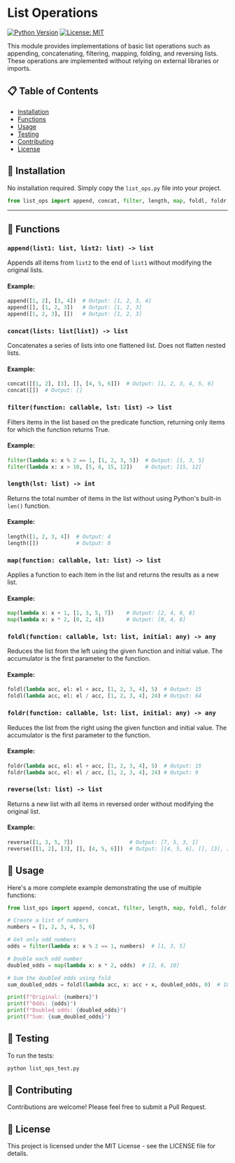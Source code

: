 # List Operations

[![Python Version](https://img.shields.io/badge/python-3.6%2B-blue)](https://www.python.org/)
[![License: MIT](https://img.shields.io/badge/License-MIT-yellow.svg)](https://opensource.org/licenses/MIT)

This module provides implementations of basic list operations such as appending, concatenating, filtering, mapping, folding, and reversing lists. These operations are implemented without relying on external libraries or imports.

## 📋 Table of Contents
- [Installation](#installation)
- [Functions](#functions)
- [Usage](#usage)
- [Testing](#testing)
- [Contributing](#contributing)
- [License](#license)

## 🔧 Installation

No installation required. Simply copy the `list_ops.py` file into your project.

```python
from list_ops import append, concat, filter, length, map, foldl, foldr, reverse
```

---

## 📝 Functions

### `append(list1: list, list2: list) -> list`
Appends all items from `list2` to the end of `list1` without modifying the original lists.

#### Example:

```python
append([1, 2], [3, 4])  # Output: [1, 2, 3, 4]
append([], [1, 2, 3])   # Output: [1, 2, 3]
append([1, 2, 3], [])   # Output: [1, 2, 3]
```

### `concat(lists: list[list]) -> list`

Concatenates a series of lists into one flattened list. Does not flatten nested lists.

#### Example:

```python
concat([[1, 2], [3], [], [4, 5, 6]])  # Output: [1, 2, 3, 4, 5, 6]
concat([])  # Output: []
```

### `filter(function: callable, lst: list) -> list`

Filters items in the list based on the predicate function, returning only items for which the function returns True.

#### Example:

```python
filter(lambda x: x % 2 == 1, [1, 2, 3, 5])  # Output: [1, 3, 5]
filter(lambda x: x > 10, [5, 8, 15, 12])    # Output: [15, 12]
```

### `length(lst: list) -> int`
Returns the total number of items in the list without using Python's built-in `len()` function.

#### Example:

```python
length([1, 2, 3, 4])  # Output: 4
length([])            # Output: 0
```

### `map(function: callable, lst: list) -> list`
Applies a function to each item in the list and returns the results as a new list.

#### Example:

```python
map(lambda x: x + 1, [1, 3, 5, 7])    # Output: [2, 4, 6, 8]
map(lambda x: x * 2, [0, 2, 4])       # Output: [0, 4, 8]
```

### `foldl(function: callable, lst: list, initial: any) -> any`
Reduces the list from the left using the given function and initial value. The accumulator is the first parameter to the function.

#### Example:

```python
foldl(lambda acc, el: el + acc, [1, 2, 3, 4], 5)  # Output: 15
foldl(lambda acc, el: el / acc, [1, 2, 3, 4], 24) # Output: 64
```

### `foldr(function: callable, lst: list, initial: any) -> any`
Reduces the list from the right using the given function and initial value. The accumulator is the first parameter to the function.

#### Example:

```python
foldr(lambda acc, el: el + acc, [1, 2, 3, 4], 5)  # Output: 15
foldr(lambda acc, el: el / acc, [1, 2, 3, 4], 24) # Output: 9
```

### `reverse(lst: list) -> list`
Returns a new list with all items in reversed order without modifying the original list.

#### Example:

```python
reverse([1, 3, 5, 7])                  # Output: [7, 5, 3, 1]
reverse([[1, 2], [3], [], [4, 5, 6]])  # Output: [[4, 5, 6], [], [3], [1, 2]]
```

## 🧪 Usage

Here's a more complete example demonstrating the use of multiple functions:

```python
from list_ops import append, concat, filter, length, map, foldl, foldr, reverse

# Create a list of numbers
numbers = [1, 2, 3, 4, 5, 6]

# Get only odd numbers
odds = filter(lambda x: x % 2 == 1, numbers)  # [1, 3, 5]

# Double each odd number
doubled_odds = map(lambda x: x * 2, odds)  # [2, 6, 10]

# Sum the doubled odds using fold
sum_doubled_odds = foldl(lambda acc, x: acc + x, doubled_odds, 0)  # 18

print(f"Original: {numbers}")
print(f"Odds: {odds}")
print(f"Doubled odds: {doubled_odds}")
print(f"Sum: {sum_doubled_odds}")
```

## 🧪 Testing

To run the tests:

```bash
python list_ops_test.py
```

## 👥 Contributing

Contributions are welcome! Please feel free to submit a Pull Request.

## 📄 License

This project is licensed under the MIT License - see the LICENSE file for details.
